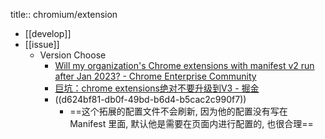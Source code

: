 title:: chromium/extension

- [[develop]]
- [[issue]]
  - Version Choose
    - [Will my organization's Chrome extensions with manifest v2 run after Jan 2023? - Chrome Enterprise Community](https://support.google.com/chrome/a/thread/175260822/will-my-organization-s-chrome-extensions-with-manifest-v2-run-after-jan-2023?hl=en)
    - [巨坑：chrome extensions绝对不要升级到V3 - 掘金](https://juejin.cn/post/7094545901967900686)
    - ((d624bf81-db0f-49bd-b6d4-b5cac2c990f7))
      - ==这个拓展的配置文件不会刷新, 因为他的配置没有写在 Manifest 里面, 默认他是需要在页面内进行配置的, 也很合理==
